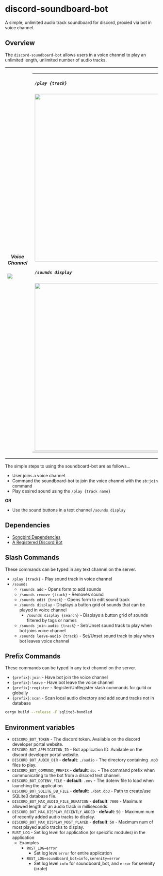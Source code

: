 # discord-soundboard-bot
A simple, unlimited audio track soundboard for discord, proxied via bot in voice channel.

## Overview

The `discord-soundboard-bot` allows users in a voice channel to play an unlimited length, unlimited number of audio tracks.


<table style="border:none">
  <tr valign="center" style="border:none">
    <td style="border:none">
      <h5 style="text-align:center">Voice Channel</h5>
      <img src="./docs/imgs/voice-channel.png"></td>
    <td style="border:none">
      <table style="border:none">
        <tr style="border:none">
          <td style="border:none">
            <h5><code>/play {track}</code></h5>
            <img src="./docs/imgs/play-track.png" height="auto" width="550px">
          </td>
        </tr>
        <tr style="border:none">
          <td style="border:none">
            <h5><code>/sounds display</code></h5>
            <img src="./docs/imgs/sounds-display.png" height="auto" width="550px">
          </td>
        </tr>
      </table>
    </td>
  </tr>
</table>



The simple steps to using the soundboard-bot are as follows...

- User joins a voice channel
- Command the soundboard-bot to join the voice channel with the `sb:join` command
- Play desired sound using the `/play {track name}`

**OR**

-  Use the sound buttons in a text channel `/sounds display`

## Dependencies
- [Songbird Dependencies](https://github.com/serenity-rs/songbird/tree/current#dependencies)
- [A Registered Discord Bot](https://discord.com/developers/docs/quick-start/getting-started)

## Slash Commands
These commands can be typed in any text channel on the server.

- `/play {track}` - Play sound track in voice channel
- `/sounds`
  - `/sounds add` - Opens form to add sounds
  - `/sounds remove {track}` - Removes sound
  - `/sounds edit {track}` - Opens form to edit sound track
  - `/sounds display` - Displays a button grid of sounds that can be played in voice channel
    - `/sounds display {search}` - Displays a button grid of sounds filtered by tags or names
  - `/sounds join-audio {track}` - Set/Unset sound track to play when bot joins voice channel
  - `/sounds leave-audio {track}` - Set/Unset sound track to play when bot leaves voice channel

## Prefix Commands
These commands can be typed in any text channel on the server.

- `{prefix}:join` - Have bot join the voice channel
- `{prefix}:leave` - Have bot leave the voice channel
- `{prefix}:register` - Register/UnRegister slash commands for guild or globally
- `{prefix}:scan` - Scan local audio directory and add sound tracks not in database

```bash
cargo build --release -F sqlite3-bundled
```

## Environment variables
- `DISCORD_BOT_TOKEN` - The discord token. Available on the discord developer portal website.
- `DISCORD_BOT_APPLICATION_ID` - Bot application ID. Available on the discord developer portal website.
- `DISCORD_BOT_AUDIO_DIR` - **default**: `./audio` - The directory containing `.mp3` files to play.
- `DISCORD_BOT_COMMAND_PREFIX` - **default**: `sb:` - The command prefix when communicating to the bot from a discord text channel.
- `DISCORD_BOT_DOTENV_FILE` - **default**: `.env` - The dotenv file to load when launching the application
- `DISCORD_BOT_SQLITE_DB_FILE` - **default**: `./bot.db3` - Path to create/use SQLite3 database file.
- `DISCORD_BOT_MAX_AUDIO_FILE_DURATION` - **default**: `7000` - Maximum allowed length of an audio track in milliseconds.
- `DISCORD_BOT_MAX_DISPLAY_RECENTLY_ADDED` - **default**: `50` - Maximum num of recently added audio tracks to display.
- `DISCORD_BOT_MAX_DISPLAY_MOST_PLAYED` - **default**: `50` - Maximum num of most played audio tracks to display.
- `RUST_LOG` - Set log level for application (or speicific modules) in the application
  - Examples
    - `RUST_LOG=error`
      - Set log leve `error` for entire application
    - `RUST_LOG=soundboard_bot=info,serenity=error`
      - Set log level `info` for soundboard_bot, and `error` for serenity (crate)
